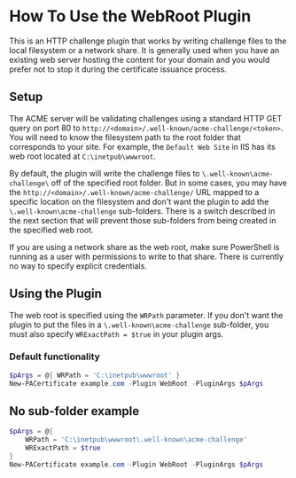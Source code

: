 # How To Use the WebRoot Plugin

This is an HTTP challenge plugin that works by writing challenge files to the local filesystem or a network share. It is generally used when you have an existing web server hosting the content for your domain and you would prefer not to stop it during the certificate issuance process.

## Setup

The ACME server will be validating challenges using a standard HTTP GET query on port 80 to `http://<domain>/.well-known/acme-challenge/<token>`. You will need to know the filesystem path to the root folder that corresponds to your site. For example, the `Default Web Site` in IIS has its web root located at `C:\inetpub\wwwroot`. 

By default, the plugin will write the challenge files to `\.well-known\acme-challenge\` off of the specified root folder. But in some cases, you may have the `http://<domain>/.well-known/acme-challenge/` URL mapped to a specific location on the filesystem and don't want the plugin to add the `\.well-known\acme-challenge` sub-folders. There is a switch described in the next section that will prevent those sub-folders from being created in the specified web root.

If you are using a network share as the web root, make sure PowerShell is running as a user with permissions to write to that share. There is currently no way to specify explicit credentials.

## Using the Plugin

The web root is specified using the `WRPath` parameter. If you don't want the plugin to put the files in a `\.well-known\acme-challenge` sub-folder, you must also specify `WRExactPath = $true` in your plugin args.

### Default functionality

```powershell
$pArgs = @{ WRPath = 'C:\inetpub\wwwroot' }
New-PACertificate example.com -Plugin WebRoot -PluginArgs $pArgs
```

## No sub-folder example

```powershell
$pArgs = @{
    WRPath = 'C:\inetpub\wwwroot\.well-known\acme-challenge'
    WRExactPath = $true
}
New-PACertificate example.com -Plugin WebRoot -PluginArgs $pArgs
```
